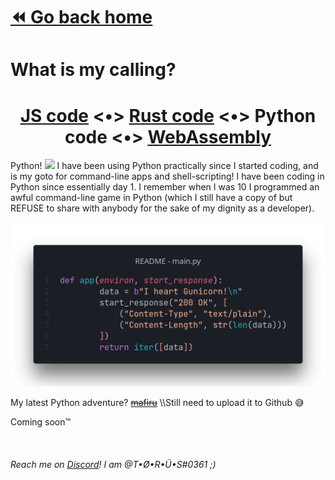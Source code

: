 # [⏪ Go back home](readme.md)

# What is my calling?

<p>

<h1 align="center">
<a href="README_js-tab.md">JS code</a> <•>
<a href="README_rust-tab.md">Rust code</a> <•>
<a>Python code</a> <•>
<a href="README_wasm-tab.md">WebAssembly</a>
</h1>

Python! <img src="https://simpleicons.org/icons/python.svg" height="16"> I have been using Python practically since I started coding, and is my goto for command-line apps and shell-scripting! I have been coding in Python since essentially day 1. I remember when I was 10 I programmed an awful command-line game in Python (which I still have a copy of but REFUSE to share with anybody for the sake of my dignity as a developer).

![Python code example](python.png)

My latest Python adventure? ~~[mafiru]()~~ \\\\Still need to upload it to Github 😅
<br >

Coming soon™️
</p>



<br >

######  Reach me on [Discord](https://www.discord.com/app)! I am @T•Ø•R•Ü•S#0361 ;)
